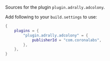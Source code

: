 Sources for the plugin `plugin.adrally.adcolony`.

Add following to your `build.settings` to use:
```lua
{
    plugins = {
        "plugin.adrally.adcolony" = {
            publisherId = "com.coronalabs",
        },
    },
}
```
